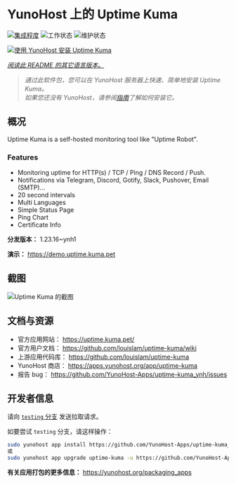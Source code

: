 <!--
注意：此 README 由 <https://github.com/YunoHost/apps/tree/master/tools/readme_generator> 自动生成
请勿手动编辑。
-->

# YunoHost 上的 Uptime Kuma

[![集成程度](https://apps.yunohost.org/badge/integration/uptime-kuma)](https://ci-apps.yunohost.org/ci/apps/uptime-kuma/)
![工作状态](https://apps.yunohost.org/badge/state/uptime-kuma)
![维护状态](https://apps.yunohost.org/badge/maintained/uptime-kuma)

[![使用 YunoHost 安装 Uptime Kuma](https://install-app.yunohost.org/install-with-yunohost.svg)](https://install-app.yunohost.org/?app=uptime-kuma)

*[阅读此 README 的其它语言版本。](./ALL_README.md)*

> *通过此软件包，您可以在 YunoHost 服务器上快速、简单地安装 Uptime Kuma。*  
> *如果您还没有 YunoHost，请参阅[指南](https://yunohost.org/install)了解如何安装它。*

## 概况

Uptime Kuma is a self-hosted monitoring tool like "Uptime Robot".

### Features

- Monitoring uptime for HTTP(s) / TCP / Ping / DNS Record / Push.
- Notifications via Telegram, Discord, Gotify, Slack, Pushover, Email (SMTP)...
- 20 second intervals
- Multi Languages
- Simple Status Page
- Ping Chart
- Certificate Info


**分发版本：** 1.23.16~ynh1

**演示：** <https://demo.uptime.kuma.pet>

## 截图

![Uptime Kuma 的截图](./doc/screenshots/example.jpg)

## 文档与资源

- 官方应用网站： <https://uptime.kuma.pet/>
- 官方用户文档： <https://github.com/louislam/uptime-kuma/wiki>
- 上游应用代码库： <https://github.com/louislam/uptime-kuma>
- YunoHost 商店： <https://apps.yunohost.org/app/uptime-kuma>
- 报告 bug： <https://github.com/YunoHost-Apps/uptime-kuma_ynh/issues>

## 开发者信息

请向 [`testing` 分支](https://github.com/YunoHost-Apps/uptime-kuma_ynh/tree/testing) 发送拉取请求。

如要尝试 `testing` 分支，请这样操作：

```bash
sudo yunohost app install https://github.com/YunoHost-Apps/uptime-kuma_ynh/tree/testing --debug
或
sudo yunohost app upgrade uptime-kuma -u https://github.com/YunoHost-Apps/uptime-kuma_ynh/tree/testing --debug
```

**有关应用打包的更多信息：** <https://yunohost.org/packaging_apps>
